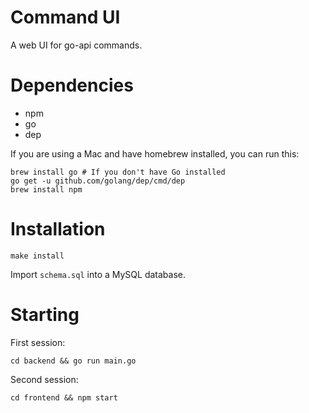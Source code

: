 # Command UI

A web UI for go-api commands.

# Dependencies

* npm
* go
* dep

If you are using a Mac and have homebrew installed, you can run this:

```
brew install go # If you don't have Go installed
go get -u github.com/golang/dep/cmd/dep
brew install npm
```

# Installation

```
make install
```

Import `schema.sql` into a MySQL database.

# Starting

First session:

```
cd backend && go run main.go
```

Second session:

```
cd frontend && npm start
```
